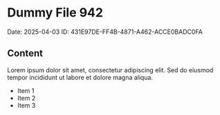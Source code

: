 # Dummy File 942

Date: 2025-04-03
ID: 431E97DE-FF4B-4871-A462-ACCE0BADC0FA

## Content

Lorem ipsum dolor sit amet, consectetur adipiscing elit.
Sed do eiusmod tempor incididunt ut labore et dolore magna aliqua.

* Item 1
* Item 2
* Item 3
